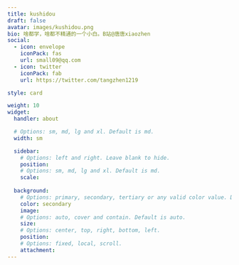 ```yaml
---
title: kushidou
draft: false
avatar: images/kushidou.png
bio: 啥都学，啥都不精通的一个小白。B站@唐唐xiaozhen
social:
  - icon: envelope
    iconPack: fas
    url: small09@qq.com
  - icon: twitter
    iconPack: fab
    url: https://twitter.com/tangzhen1219

style: card

weight: 10
widget:
  handler: about

  # Options: sm, md, lg and xl. Default is md.
  width: sm

  sidebar:
    # Options: left and right. Leave blank to hide.
    position:
    # Options: sm, md, lg and xl. Default is md.
    scale:
  
  background:
    # Options: primary, secondary, tertiary or any valid color value. Default is primary.
    color: secondary
    image:
    # Options: auto, cover and contain. Default is auto.
    size:
    # Options: center, top, right, bottom, left.
    position:
    # Options: fixed, local, scroll.
    attachment: 
---
```

